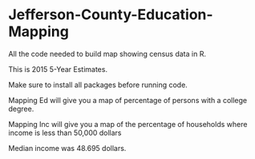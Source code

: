 # Jefferson-County-Education-Mapping

All the code needed to build map showing census data in R. 

This is 2015 5-Year Estimates.

Make sure to install all packages before running code. 

Mapping Ed will give you a map of percentage of persons with a college degree.

Mapping Inc will give you a map of the percentage of households where income is less than 50,000 dollars

Median income was 48.695 dollars.
